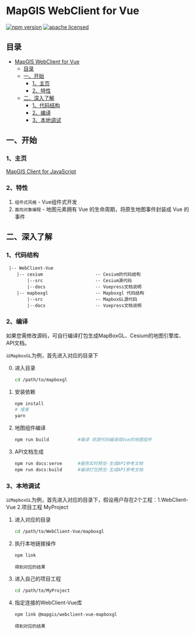 # MapGIS WebClient for Vue

[![npm version][npm-img]][npm-url]
[![apache licensed](https://img.shields.io/badge/license-Apache%202.0-orange.svg?style=flat-square)](https://github.com/MapGIS/WebClient-JavaScript/blob/master/LICENSE)

[npm-img]: https://img.shields.io/badge/npm-10.5.0-brightgreen
[npm-url]: https://www.npmjs.com/package/@mapgis/webclient

[comment]: <> (<img alt="MapGIS" src="mapboxgl/docs/images/framework/webclient-vue-mapboxgl.png">)

## 目录
- [MapGIS WebClient for Vue](#mapgis-webclient-for-vue)
  - [目录](#目录)
  - [一、开始](#一开始)
    - [1、主页](#1主页)
    - [2、特性](#2特性)
  - [二、深入了解](#二深入了解)
    - [1、代码结构](#1代码结构)
    - [2、编译](#2编译)
    - [3、本地调试](#3本地调试)

## 一、开始

### 1、主页
[MapGIS Client for JavaScript](http://develop.smaryun.com/)

### 2、特性
1. `组件式风格` - Vue组件式开发
2. `面向对象编程` - 地图元素拥有 Vue 的生命周期，将原生地图事件封装成 Vue 的事件


## 二、深入了解
### 1、代码结构
``` text
 |-- WebClient-Vue
    |-- cesium                    -- Cesium的代码结构
        |--src                    -- Cesium源代码
        |--docs                   -- Vuepress文档说明
    |-- mapboxgl                  -- Mapboxgl 代码结构
        |--src                    -- MapboxGL源代码
        |--docs                   -- Vuepress文档说明
```

### 2、编译

如果您需修改源码，可自行编译打包生成MapBoxGL、Cesium的地图引擎库、API文档。

`以MapboxGL`为例，首先进入对应的目录下

0. 进入目录
    ``` sh
    cd /path/to/mapboxgl
    ```

1. 安装依赖
    ``` sh
    npm install
    # 或者
    yarn
    ```

2. 地图组件编译
    ``` sh
    npm run build           #编译 将源代码编译成Vue的地图组件
    ```

3. API文档生成
    ``` sh
    npm run docs:serve      #服务实时预览-生成API参考文档
    npm run docs:build      #编译打包预览-生成API参考文档
    ```
### 3、本地调试
`以MapboxGL`为例，首先进入对应的目录下，假设用户存在2个工程：1.WebClient-Vue 2.项目工程 MyProject

1. 进入对应的目录
    ``` sh
    cd /path/to/WebClient-Vue/mapboxgl
    ```
2. 执行本地链接操作
    ``` sh
    npm link
    ```

    `得到对应的结果`
   
3. 进入自己的项目工程
    ``` sh
    cd /path/to/MyProject
    ```
4. 指定连接的WebClient-Vue库
    ``` sh
    npm link @mapgis/webclient-vue-mapboxgl
    ```
    `得到对应的结果`
